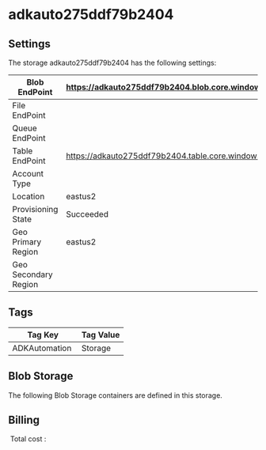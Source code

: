 # adkauto275ddf79b2404 

## Settings
The storage adkauto275ddf79b2404 has the following settings:

| Blob EndPoint | https://adkauto275ddf79b2404.blob.core.windows.net/  |
| --- | --- |
| File EndPoint |   |
| Queue EndPoint |   |
| Table EndPoint | https://adkauto275ddf79b2404.table.core.windows.net/  |
| Account Type |   |
| Location | eastus2  |
| Provisioning State | Succeeded  |
| Geo Primary Region | eastus2  |
| Geo Secondary Region |   |

## Tags


| Tag Key | Tag Value |
| --- | --- |
| ADKAutomation  | Storage  |
## Blob Storage
The following Blob Storage containers are defined in this storage. 

## Billing
 Total cost : 
